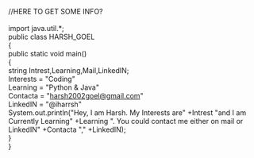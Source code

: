 //HERE TO GET SOME INFO?<br>
<br>
import java.util.*;<br>
public class HARSH_GOEL<br>
{<br>
    public static void main()<br>
    {<br>
    string Intrest,Learning,Mail,LinkedIN;<br>
    Interests = "Coding"<br>
    Learning = "Python & Java"<br>
    Contacta = "harsh2002goel@gmail.com"<br>
    LinkedIN = "@iharrsh"<br>
    System.out.println("Hey, I am Harsh. My Interests are" +Intrest "and I am Currently Learning" +Learning ". You could contact me either on mail or LinkedIN" +Contacta "," +LinkedIN);<br>
    }<br>
}<br>
